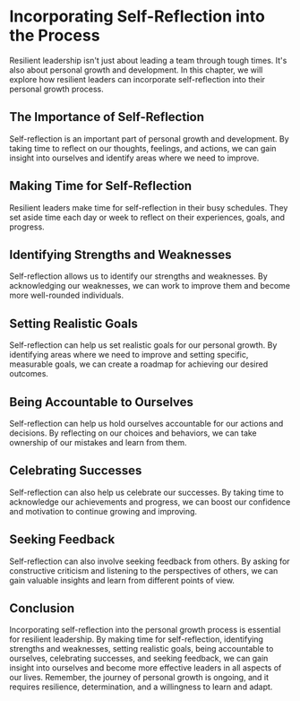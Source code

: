 Incorporating Self-Reflection into the Process
===========================================================================================================

Resilient leadership isn't just about leading a team through tough times. It's also about personal growth and development. In this chapter, we will explore how resilient leaders can incorporate self-reflection into their personal growth process.

The Importance of Self-Reflection
---------------------------------

Self-reflection is an important part of personal growth and development. By taking time to reflect on our thoughts, feelings, and actions, we can gain insight into ourselves and identify areas where we need to improve.

Making Time for Self-Reflection
-------------------------------

Resilient leaders make time for self-reflection in their busy schedules. They set aside time each day or week to reflect on their experiences, goals, and progress.

Identifying Strengths and Weaknesses
------------------------------------

Self-reflection allows us to identify our strengths and weaknesses. By acknowledging our weaknesses, we can work to improve them and become more well-rounded individuals.

Setting Realistic Goals
-----------------------

Self-reflection can help us set realistic goals for our personal growth. By identifying areas where we need to improve and setting specific, measurable goals, we can create a roadmap for achieving our desired outcomes.

Being Accountable to Ourselves
------------------------------

Self-reflection can help us hold ourselves accountable for our actions and decisions. By reflecting on our choices and behaviors, we can take ownership of our mistakes and learn from them.

Celebrating Successes
---------------------

Self-reflection can also help us celebrate our successes. By taking time to acknowledge our achievements and progress, we can boost our confidence and motivation to continue growing and improving.

Seeking Feedback
----------------

Self-reflection can also involve seeking feedback from others. By asking for constructive criticism and listening to the perspectives of others, we can gain valuable insights and learn from different points of view.

Conclusion
----------

Incorporating self-reflection into the personal growth process is essential for resilient leadership. By making time for self-reflection, identifying strengths and weaknesses, setting realistic goals, being accountable to ourselves, celebrating successes, and seeking feedback, we can gain insight into ourselves and become more effective leaders in all aspects of our lives. Remember, the journey of personal growth is ongoing, and it requires resilience, determination, and a willingness to learn and adapt.
